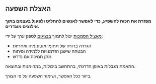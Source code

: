 ## האצלת השפעה

**מפזרת את הכוח להשפיע, כדי לאפשר לאנשים להחליט ולפעול בעצמם בתוך אילוצים מוגדרים.**

[מאציל הסמכות](glossary:delegator) יכול לתמוך [בנציגים](glossary:delegatee) לספק ערך על ידי:

- הגדרה ברורה של תחומי אוטונומיה ואחריות
- הבטחה שישנן הזדמנויות ללמידה ופיתוח
- מתן תמיכה אם נדרש

התאמת מגבלות באופן הדרגתי, בהתחשב ביכולות, במהימנות ובתוצאה.

ביזור ככל האפשר, ושימור השפעה על פי הצורך.